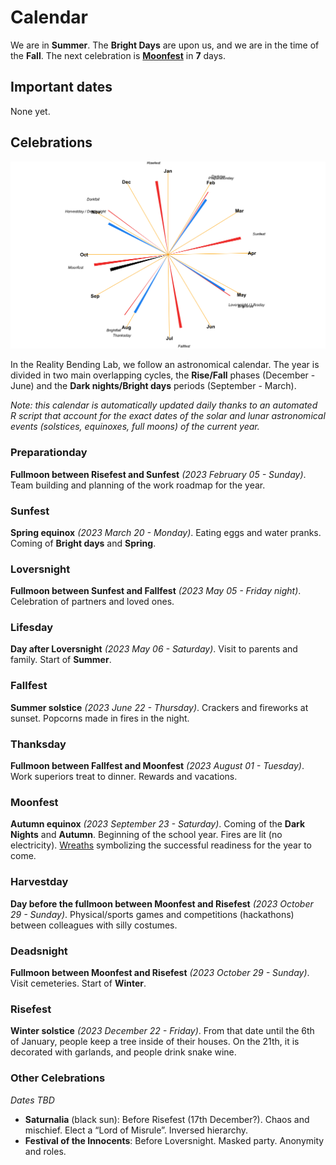 
# Calendar

We are in **Summer**. The **Bright Days** are upon us, and we are in the
time of the **Fall**. The next celebration is
[**Moonfest**](https://github.com/RealityBending/Calendar#Moonfest) in
**7** days.

## Important dates

None yet.

## Celebrations

![](calendar_plot-1.png)<!-- -->

In the Reality Bending Lab, we follow an astronomical calendar. The year
is divided in two main overlapping cycles, the **Rise/Fall** phases
(December - June) and the **Dark nights/Bright days** periods
(September - March).

*Note: this calendar is automatically updated daily thanks to an
automated R script that account for the exact dates of the solar and
lunar astronomical events (solstices, equinoxes, full moons) of the
current year.*

### Preparationday

**Fullmoon between Risefest and Sunfest** *(2023 February 05 - Sunday)*.
Team building and planning of the work roadmap for the year.

### Sunfest

**Spring equinox** *(2023 March 20 - Monday)*. Eating eggs and water
pranks. Coming of **Bright days** and **Spring**.

### Loversnight

**Fullmoon between Sunfest and Fallfest** *(2023 May 05 - Friday
night)*. Celebration of partners and loved ones.

### Lifesday

**Day after Loversnight** *(2023 May 06 - Saturday)*. Visit to parents
and family. Start of **Summer**.

### Fallfest

**Summer solstice** *(2023 June 22 - Thursday)*. Crackers and fireworks
at sunset. Popcorns made in fires in the night.

### Thanksday

**Fullmoon between Fallfest and Moonfest** *(2023 August 01 - Tuesday)*.
Work superiors treat to dinner. Rewards and vacations.

### Moonfest

**Autumn equinox** *(2023 September 23 - Saturday)*. Coming of the
**Dark Nights** and **Autumn**. Beginning of the school year. Fires are
lit (no electricity).
[Wreaths](https://en.wikipedia.org/wiki/Do%C5%BCynki) symbolizing the
successful readiness for the year to come.

### Harvestday

**Day before the fullmoon between Moonfest and Risefest** *(2023 October
29 - Sunday)*. Physical/sports games and competitions (hackathons)
between colleagues with silly costumes.

### Deadsnight

**Fullmoon between Moonfest and Risefest** *(2023 October 29 - Sunday)*.
Visit cemeteries. Start of **Winter**.

### Risefest

**Winter solstice** *(2023 December 22 - Friday)*. From that date until
the 6th of January, people keep a tree inside of their houses. On the
21th, it is decorated with garlands, and people drink snake wine.

### Other Celebrations

*Dates TBD*

- **Saturnalia** (black sun): Before Risefest (17th December?). Chaos
  and mischief. Elect a “Lord of Misrule”. Inversed hierarchy.
- **Festival of the Innocents**: Before Loversnight. Masked party.
  Anonymity and roles.
